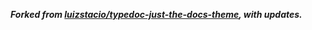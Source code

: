 ***Forked from [luizstacio/typedoc-just-the-docs-theme](https://github.com/luizstacio/typedoc-just-the-docs-theme), with updates.***
